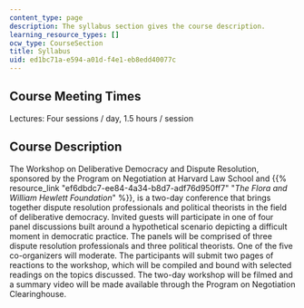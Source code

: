 ```yaml
---
content_type: page
description: The syllabus section gives the course description.
learning_resource_types: []
ocw_type: CourseSection
title: Syllabus
uid: ed1bc71a-e594-a01d-f4e1-eb8edd40077c
---
```


Course Meeting Times
--------------------

Lectures: Four sessions / day, 1.5 hours / session

Course Description
------------------

The Workshop on Deliberative Democracy and Dispute Resolution, sponsored by the Program on Negotiation at Harvard Law School and {{% resource_link "ef6dbdc7-ee84-4a34-b8d7-adf76d950ff7" "_The Flora and William Hewlett Foundation_" %}}, is a two-day conference that brings together dispute resolution professionals and political theorists in the field of deliberative democracy. Invited guests will participate in one of four panel discussions built around a hypothetical scenario depicting a difficult moment in democratic practice. The panels will be comprised of three dispute resolution professionals and three political theorists. One of the five co-organizers will moderate. The participants will submit two pages of reactions to the workshop, which will be compiled and bound with selected readings on the topics discussed. The two-day workshop will be filmed and a summary video will be made available through the Program on Negotiation Clearinghouse.